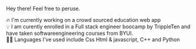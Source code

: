 Hey there! Feel free to peruse.

🔥 I'm currently working on a crowd sourced education web app </br>
💡 I am curently enrolled in a Full stack engineer boocamp by TrippleTen and have taken softwareengineering courses from BYUI. </br>
👨‍💻 Languages I've used include Css Html & javascript, C++ and Python
